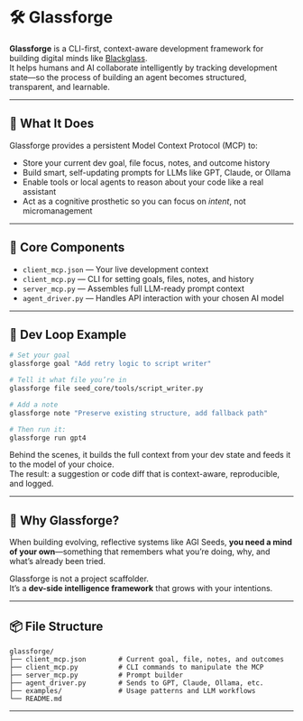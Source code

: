 # 🛠️ Glassforge

**Glassforge** is a CLI-first, context-aware development framework for building digital minds like [Blackglass](https://github.com/your-blackglass-repo).  
It helps humans and AI collaborate intelligently by tracking development state—so the process of building an agent becomes structured, transparent, and learnable.

---

## 🧠 What It Does

Glassforge provides a persistent Model Context Protocol (MCP) to:
- Store your current dev goal, file focus, notes, and outcome history
- Build smart, self-updating prompts for LLMs like GPT, Claude, or Ollama
- Enable tools or local agents to reason about your code like a real assistant
- Act as a cognitive prosthetic so you can focus on *intent*, not micromanagement

---

## 🧩 Core Components

- `client_mcp.json` — Your live development context
- `client_mcp.py` — CLI for setting goals, files, notes, and history
- `server_mcp.py` — Assembles full LLM-ready prompt context
- `agent_driver.py` — Handles API interaction with your chosen AI model

---

## 🔁 Dev Loop Example

```bash
# Set your goal
glassforge goal "Add retry logic to script writer"

# Tell it what file you’re in
glassforge file seed_core/tools/script_writer.py

# Add a note
glassforge note "Preserve existing structure, add fallback path"

# Then run it:
glassforge run gpt4
```

Behind the scenes, it builds the full context from your dev state and feeds it to the model of your choice.  
The result: a suggestion or code diff that is context-aware, reproducible, and logged.

---

## 🧬 Why Glassforge?

When building evolving, reflective systems like AGI Seeds, **you need a mind of your own**—something that remembers what you’re doing, why, and what’s already been tried.

Glassforge is not a project scaffolder.  
It’s a **dev-side intelligence framework** that grows with your intentions.

---

## 📦 File Structure

```
glassforge/
├── client_mcp.json        # Current goal, file, notes, and outcomes
├── client_mcp.py          # CLI commands to manipulate the MCP
├── server_mcp.py          # Prompt builder
├── agent_driver.py        # Sends to GPT, Claude, Ollama, etc.
├── examples/              # Usage patterns and LLM workflows
└── README.md
```

---